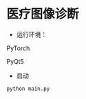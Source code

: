 <!--
 * @FilePath: README.md
 * @Author: Xu Mingyu
 * @Date: 2022-03-26 23:53:22
 * @LastEditTime: 2022-03-27 00:00:02
 * @Description: 
 * Copyright 2022 Xu Mingyu, All Rights Reserved. 
-->
# 医疗图像诊断

- 运行环境：

PyTorch

PyQt5

- 启动
```python
python main.py
```